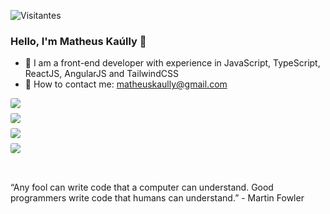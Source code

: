 ![Visitantes](https://visitor-badge.glitch.me/badge?page_id=matheuskaully.matheuskaully&left_color=gray&right_color=blue)

### Hello, I'm Matheus Kaúlly 👋

- 🚀 I am a front-end developer with experience in JavaScript, TypeScript, ReactJS, AngularJS and TailwindCSS
- 📩 How to contact me: matheuskaully@gmail.com

<div style="padding-bottom: 16px; display: flex; flex-direction: column; gap: 8px;">
  <a href="https://www.youtube.com/kaullygamer" target="_blank"><img src="https://img.shields.io/badge/YouTube-c792ea?style=for-the-badge&logo=youtube&logoColor=#10b981" style="border-radius: 3px;" target="_blank"></a>
  <a href="https://instagram.com/matheuskaully" target="_blank"><img src="https://img.shields.io/badge/-Instagram-c792ea?style=for-the-badge&logo=instagram&logoColor=#10b981" style="border-radius: 3px;" target="_blank"></a>
  <a href = "mailto:matheuskaully@gmail.com"><img src="https://img.shields.io/badge/-Gmail-c792ea?style=for-the-badge&logo=gmail&logoColor=#10b981" style="border-radius: 3px;" target="_blank"></a>
  <a href="https://www.linkedin.com/in/matheuskaully" target="_blank"><img src="https://img.shields.io/badge/-LinkedIn-c792ea?style=for-the-badge&logo=linkedin&logoColor=#10b981"  style="border-radius: 3px;" target="_blank"></a> 
</div>

<p style="padding-top: 16px;">“Any fool can write code that a computer can understand. Good programmers write code that humans can understand.” - Martin Fowler</p>
